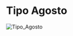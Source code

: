 # Tipo Agosto
![Tipo_Agosto](https://user-images.githubusercontent.com/56943051/69020095-6cdbd980-0981-11ea-8879-3ced7c0ac158.png)
